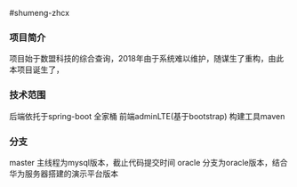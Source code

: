 #shumeng-zhcx

### 项目简介
项目始于数盟科技的综合查询，2018年由于系统难以维护，随谋生了重构，由此本项目诞生了，

### 技术范围
后端依托于spring-boot 全家桶
前端adminLTE(基于bootstrap)
构建工具maven

### 分支
master 主线程为mysql版本，截止代码提交时间
oracle 分支为oracle版本，结合华为服务器搭建的演示平台版本

